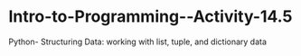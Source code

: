 # Intro-to-Programming--Activity-14.5
Python- Structuring Data: working with list, tuple, and dictionary data
